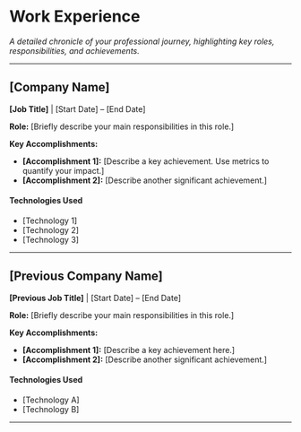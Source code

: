<!--
INSTRUCTIONS:
1.  Replace "[Company Name]" with the name of the company.
2.  Replace "[Job Title]" with your job title and "[Start Date] – [End Date]" with the duration.
3.  Write a brief description of your role.
4.  List your key accomplishments under the "Key Accomplishments" heading.
5.  List the technologies you used under the "#### Technologies Used" heading.
6.  Copy the template for each work experience entry.
-->

# Work Experience

*A detailed chronicle of your professional journey, highlighting key roles, responsibilities, and achievements.*

---

## [Company Name]
**[Job Title]** | [Start Date] – [End Date]

**Role:** [Briefly describe your main responsibilities in this role.]

**Key Accomplishments:**
- **[Accomplishment 1]:** [Describe a key achievement. Use metrics to quantify your impact.]
- **[Accomplishment 2]:** [Describe another significant achievement.]

#### Technologies Used
- [Technology 1]
- [Technology 2]
- [Technology 3]

---

## [Previous Company Name]
**[Previous Job Title]** | [Start Date] – [End Date]

**Role:** [Briefly describe your main responsibilities in this role.]

**Key Accomplishments:**
- **[Accomplishment 1]:** [Describe a key achievement here.]
- **[Accomplishment 2]:** [Describe another significant achievement.]

#### Technologies Used
- [Technology A]
- [Technology B]

---
